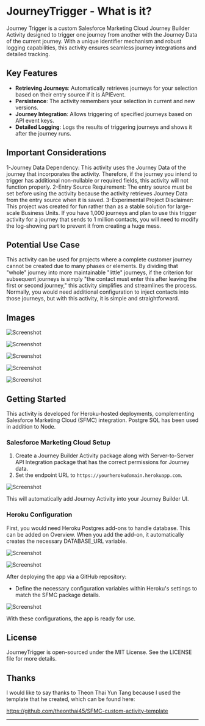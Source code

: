 # JourneyTrigger - What is it?

Journey Trigger is a custom Salesforce Marketing Cloud Journey Builder Activity designed to trigger one journey from another with the Journey Data of the current journey. With a unique identifier mechanism and robust logging capabilities, this activity ensures seamless journey integrations and detailed tracking.

## Key Features

- **Retrieving Journeys**: Automatically retrieves journeys for your selection based on their entry source if it is APIEvent.
- **Persistence**: The activity remembers your selection in current and new versions.
- **Journey Integration**: Allows triggering of specified journeys based on API event keys.
- **Detailed Logging**: Logs the results of triggering journeys and shows it after the journey runs.

## Important Considerations

1-Journey Data Dependency: This activity uses the Journey Data of the journey that incorporates the activity. Therefore, if the journey you intend to trigger has additional non-nullable or required fields, this activity will not function properly.
2-Entry Source Requirement: The entry source must be set before using the activity because the activity retrieves Journey Data from the entry source when it is saved.
3-Experimental Project Disclaimer: This project was created for fun rather than as a stable solution for large-scale Business Units. If you have 1,000 journeys and plan to use this trigger activity for a journey that sends to 1 million contacts, you will need to modify the log-showing part to prevent it from creating a huge mess.

## Potential Use Case

This activity can be used for projects where a complete customer journey cannot be created due to many phases or elements. By dividing that "whole" journey into more maintainable "little" journeys, if the criterion for subsequent journeys is simply "the contact must enter this after leaving the first or second journey," this activity simplifies and streamlines the process. Normally, you would need additional configuration to inject contacts into those journeys, but with this activity, it is simple and straightforward.

## Images

![Screenshot](/app_images/4.png)

![Screenshot](/app_images/6.png)

![Screenshot](/app_images/2.png)

![Screenshot](/app_images/3.png)

![Screenshot](/app_images/5.png)

## Getting Started

This activity is developed for Heroku-hosted deployments, complementing Salesforce Marketing Cloud (SFMC) integration. Postgre SQL has been used in addition to Node.

### Salesforce Marketing Cloud Setup

1. Create a Journey Builder Activity package along with Server-to-Server API Integration package that has the correct permissions for Journey data. 
2. Set the endpoint URL to `https://yourherokudomain.herokuapp.com`.
   
![Screenshot](/app_images/7.png)

This will automatically add Journey Activity into your Journey Builder UI.

### Heroku Configuration

First, you would need Heroku Postgres add-ons to handle database. This can be added on Overview. When you add the add-on, it automatically creates the necessary DATABASE_URL variable.

![Screenshot](/app_images/8.png)

![Screenshot](/app_images/9.png)

After deploying the app via a GitHub repository:

- Define the necessary configuration variables within Heroku's settings to match the SFMC package details.

![Screenshot](/app_images/10.png)

With these configurations, the app is ready for use.

## License

JourneyTrigger is open-sourced under the MIT License. See the LICENSE file for more details.

## Thanks

I would like to say thanks to Theon Thai Yun Tang because I used the template that he created, which can be found here:

https://github.com/theonthai45/SFMC-custom-activity-template

---
